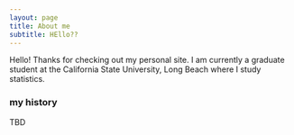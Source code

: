 ```yaml
---
layout: page
title: About me
subtitle: HEllo??
---
```


Hello! Thanks for checking out my personal site.  I am currently a graduate student at the California State University, Long Beach where I study statistics. 

### my history

TBD
